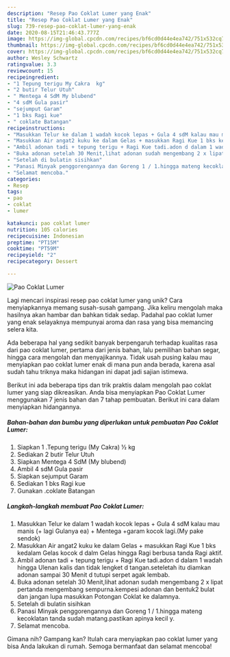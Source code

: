 ```yaml
---
description: "Resep Pao Coklat Lumer yang Enak"
title: "Resep Pao Coklat Lumer yang Enak"
slug: 739-resep-pao-coklat-lumer-yang-enak
date: 2020-08-15T21:46:43.777Z
image: https://img-global.cpcdn.com/recipes/bf6cd0d44e4ea742/751x532cq70/pao-coklat-lumer-foto-resep-utama.jpg
thumbnail: https://img-global.cpcdn.com/recipes/bf6cd0d44e4ea742/751x532cq70/pao-coklat-lumer-foto-resep-utama.jpg
cover: https://img-global.cpcdn.com/recipes/bf6cd0d44e4ea742/751x532cq70/pao-coklat-lumer-foto-resep-utama.jpg
author: Wesley Schwartz
ratingvalue: 3.3
reviewcount: 15
recipeingredient:
- "1 Tepung terigu My Cakra  kg"
- "2 butir Telur Utuh"
- " Mentega 4 SdM My blubend"
- "4 sdM Gula pasir"
- "sejumput Garam"
- "1 bks Ragi kue"
- " coklate Batangan"
recipeinstructions:
- "Masukkan Telur ke dalam 1 wadah kocok lepas + Gula 4 sdM kalau mau manis (+ lagi Gulanya ea) + Mentega +garam kocok lagi.(My pake sendok)"
- "Masukkan Air angat2 kuku ke dalam Gelas + masukkan Ragi Kue 1 bks kedalam Gelas kocok d dalm Gelas hingga Ragi berbusa tanda Ragi aktif."
- "Ambil adonan tadi + tepung terigu + Ragi Kue tadi.adon d dalam 1 wadah hingga Ulenan kalis dan tidak lengket d tangan.seteletah itu diamkan adonan sampai 30 Menit d tutupi serpet agak lembab."
- "Buka adonan setelah 30 Menit,lihat adonan sudah mengembang 2 x lipat pertanda mengembang sempurna.kempesi adonan dan bentuk2 bulat dan jangan lupa masukkan Potongan Coklat ke dalamnya."
- "Setelah di bulatin sisihkan"
- "Panasi Minyak penggorengannya dan Goreng 1 / 1.hingga mateng kecoklatan tanda sudah matang.pastikan apinya kecil y."
- "Selamat mencoba."
categories:
- Resep
tags:
- pao
- coklat
- lumer

katakunci: pao coklat lumer 
nutrition: 105 calories
recipecuisine: Indonesian
preptime: "PT15M"
cooktime: "PT59M"
recipeyield: "2"
recipecategory: Dessert

---
```



![Pao Coklat Lumer](https://img-global.cpcdn.com/recipes/bf6cd0d44e4ea742/751x532cq70/pao-coklat-lumer-foto-resep-utama.jpg)

Lagi mencari inspirasi resep pao coklat lumer yang unik? Cara menyiapkannya memang susah-susah gampang. Jika keliru mengolah maka hasilnya akan hambar dan bahkan tidak sedap. Padahal pao coklat lumer yang enak selayaknya mempunyai aroma dan rasa yang bisa memancing selera kita.

Ada beberapa hal yang sedikit banyak berpengaruh terhadap kualitas rasa dari pao coklat lumer, pertama dari jenis bahan, lalu pemilihan bahan segar, hingga cara mengolah dan menyajikannya. Tidak usah pusing kalau mau menyiapkan pao coklat lumer enak di mana pun anda berada, karena asal sudah tahu triknya maka hidangan ini dapat jadi sajian istimewa.




Berikut ini ada beberapa tips dan trik praktis dalam mengolah pao coklat lumer yang siap dikreasikan. Anda bisa menyiapkan Pao Coklat Lumer menggunakan 7 jenis bahan dan 7 tahap pembuatan. Berikut ini cara dalam menyiapkan hidangannya.

<!--inarticleads1-->

##### Bahan-bahan dan bumbu yang diperlukan untuk pembuatan Pao Coklat Lumer:

1. Siapkan 1 .Tepung terigu (My Cakra) ½ kg
1. Sediakan 2 butir Telur Utuh
1. Siapkan  Mentega 4 SdM (My blubend)
1. Ambil 4 sdM Gula pasir
1. Siapkan sejumput Garam
1. Sediakan 1 bks Ragi kue
1. Gunakan  .coklate Batangan




<!--inarticleads2-->

##### Langkah-langkah membuat Pao Coklat Lumer:

1. Masukkan Telur ke dalam 1 wadah kocok lepas + Gula 4 sdM kalau mau manis (+ lagi Gulanya ea) + Mentega +garam kocok lagi.(My pake sendok)
1. Masukkan Air angat2 kuku ke dalam Gelas + masukkan Ragi Kue 1 bks kedalam Gelas kocok d dalm Gelas hingga Ragi berbusa tanda Ragi aktif.
1. Ambil adonan tadi + tepung terigu + Ragi Kue tadi.adon d dalam 1 wadah hingga Ulenan kalis dan tidak lengket d tangan.seteletah itu diamkan adonan sampai 30 Menit d tutupi serpet agak lembab.
1. Buka adonan setelah 30 Menit,lihat adonan sudah mengembang 2 x lipat pertanda mengembang sempurna.kempesi adonan dan bentuk2 bulat dan jangan lupa masukkan Potongan Coklat ke dalamnya.
1. Setelah di bulatin sisihkan
1. Panasi Minyak penggorengannya dan Goreng 1 / 1.hingga mateng kecoklatan tanda sudah matang.pastikan apinya kecil y.
1. Selamat mencoba.




Gimana nih? Gampang kan? Itulah cara menyiapkan pao coklat lumer yang bisa Anda lakukan di rumah. Semoga bermanfaat dan selamat mencoba!
